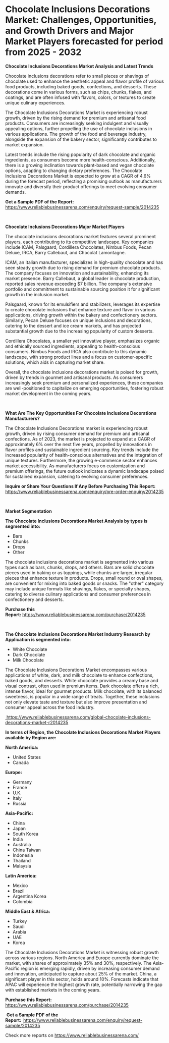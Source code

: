 <p><h1>Chocolate Inclusions Decorations Market: Challenges, Opportunities, and Growth Drivers and Major Market Players forecasted for period from 2025 - 2032</h1></p><p><strong>Chocolate Inclusions Decorations Market Analysis and Latest Trends</strong></p>
<p><p>Chocolate inclusions decorations refer to small pieces or shavings of chocolate used to enhance the aesthetic appeal and flavor profile of various food products, including baked goods, confections, and desserts. These decorations come in various forms, such as chips, chunks, flakes, and coatings, and are often infused with flavors, colors, or textures to create unique culinary experiences.</p><p>The Chocolate Inclusions Decorations Market is experiencing robust growth, driven by the rising demand for premium and artisanal food products. Consumers are increasingly seeking indulgent and visually appealing options, further propelling the use of chocolate inclusions in various applications. The growth of the food and beverage industry, alongside the expansion of the bakery sector, significantly contributes to market expansion.</p><p>Latest trends include the rising popularity of dark chocolate and organic ingredients, as consumers become more health-conscious. Additionally, there is a growing inclination towards plant-based and vegan chocolate options, adapting to changing dietary preferences. The Chocolate Inclusions Decorations Market is expected to grow at a CAGR of 4.6% during the forecast period, reflecting a promising outlook as manufacturers innovate and diversify their product offerings to meet evolving consumer demands.</p></p>
<p><strong>Get a Sample PDF of the Report:&nbsp;</strong> <a href="https://www.reliablebusinessarena.com/enquiry/request-sample/2014235?utm_campaign=2792&utm_medium=2&utm_source=Github&utm_content=ia&utm_term=29032025&utm_id=chocolate-inclusions-decorations">https://www.reliablebusinessarena.com/enquiry/request-sample/2014235</a></p>
<p>&nbsp;</p>
<p><strong>Chocolate Inclusions Decorations Major Market Players</strong></p>
<p><p>The chocolate inclusions decorations market features several prominent players, each contributing to its competitive landscape. Key companies include ICAM, Palsgaard, Cordillera Chocolates, Nimbus Foods, Pecan Deluxe, IRCA, Barry Callebaut, and Chocolat Lamontagne.</p><p>ICAM, an Italian manufacturer, specializes in high-quality chocolate and has seen steady growth due to rising demand for premium chocolate products. The company focuses on innovation and sustainability, enhancing its market presence. Barry Callebaut, a global leader in chocolate production, reported sales revenue exceeding $7 billion. The company's extensive portfolio and commitment to sustainable sourcing position it for significant growth in the inclusion market.</p><p>Palsgaard, known for its emulsifiers and stabilizers, leverages its expertise to create chocolate inclusions that enhance texture and flavor in various applications, driving growth within the bakery and confectionery sectors. Similarly, Pecan Deluxe focuses on unique inclusions and decorations, catering to the dessert and ice cream markets, and has projected substantial growth due to the increasing popularity of custom desserts.</p><p>Cordillera Chocolates, a smaller yet innovative player, emphasizes organic and ethically sourced ingredients, appealing to health-conscious consumers. Nimbus Foods and IRCA also contribute to this dynamic landscape, with strong product lines and a focus on customer-specific solutions, which aids in capturing market share.</p><p>Overall, the chocolate inclusions decorations market is poised for growth, driven by trends in gourmet and artisanal products. As consumers increasingly seek premium and personalized experiences, these companies are well-positioned to capitalize on emerging opportunities, fostering robust market development in the coming years.</p></p>
<p>&nbsp;</p>
<p><strong>What Are The Key Opportunities For Chocolate Inclusions Decorations Manufacturers?</strong></p>
<p><p>The Chocolate Inclusions Decorations market is experiencing robust growth, driven by rising consumer demand for premium and artisanal confections. As of 2023, the market is projected to expand at a CAGR of approximately 6% over the next five years, propelled by innovations in flavor profiles and sustainable ingredient sourcing. Key trends include the increased popularity of health-conscious alternatives and the integration of unique textures. Furthermore, the growing e-commerce sector enhances market accessibility. As manufacturers focus on customization and premium offerings, the future outlook indicates a dynamic landscape poised for sustained expansion, catering to evolving consumer preferences.</p></p>
<p><strong>Inquire or Share Your Questions If Any Before Purchasing This Report:</strong> <a href="https://www.reliablebusinessarena.com/enquiry/pre-order-enquiry/2014235?utm_campaign=2792&utm_medium=2&utm_source=Github&utm_content=ia&utm_term=29032025&utm_id=chocolate-inclusions-decorations">https://www.reliablebusinessarena.com/enquiry/pre-order-enquiry/2014235</a></p>
<p>&nbsp;</p>
<p><strong>Market Segmentation</strong></p>
<p><strong>The Chocolate Inclusions Decorations Market Analysis by types is segmented into:</strong></p>
<p><ul><li>Bars</li><li>Chunks</li><li>Drops</li><li>Other</li></ul></p>
<p><p>The chocolate inclusions decorations market is segmented into various types such as bars, chunks, drops, and others. Bars are solid chocolate pieces used in baking or as toppings, while chunks are larger, irregular pieces that enhance texture in products. Drops, small round or oval shapes, are convenient for mixing into baked goods or snacks. The "other" category may include unique formats like shavings, flakes, or specialty shapes, catering to diverse culinary applications and consumer preferences in confectionery and desserts.</p></p>
<p><strong>Purchase this Report:&nbsp;</strong><a href="https://www.reliablebusinessarena.com/purchase/2014235?utm_campaign=2792&utm_medium=2&utm_source=Github&utm_content=ia&utm_term=29032025&utm_id=chocolate-inclusions-decorations">https://www.reliablebusinessarena.com/purchase/2014235</a></p>
<p>&nbsp;</p>
<p><strong>The Chocolate Inclusions Decorations Market Industry Research by Application is segmented into:</strong></p>
<p><ul><li>White Chocolate</li><li>Dark Chocolate</li><li>Milk Chocolate</li></ul></p>
<p><p>The Chocolate Inclusions Decorations Market encompasses various applications of white, dark, and milk chocolate to enhance confections, baked goods, and desserts. White chocolate provides a creamy base and visual contrast, often used in premium items. Dark chocolate offers a rich, intense flavor, ideal for gourmet products. Milk chocolate, with its balanced sweetness, is popular in a wide range of treats. Together, these inclusions not only elevate taste and texture but also improve presentation and consumer appeal across the food industry.</p></p>
<p><a href="https://www.reliablebusinessarena.com/global-chocolate-inclusions-decorations-market-r2014235?utm_campaign=2792&utm_medium=2&utm_source=Github&utm_content=ia&utm_term=29032025&utm_id=chocolate-inclusions-decorations">&nbsp;https://www.reliablebusinessarena.com/global-chocolate-inclusions-decorations-market-r2014235</a></p>
<p><strong>In terms of Region, the Chocolate Inclusions Decorations Market Players available by Region are:</strong></p>
<p>
    <p> <strong> North America: </strong>
        <ul>
            <li>United States</li>
            <li>Canada</li>
        </ul>
        </p> 
    <p> <strong> Europe: </strong>
        <ul>
            <li>Germany</li>
            <li>France</li>
            <li>U.K.</li>
            <li>Italy</li>
            <li>Russia</li>
        </ul>
        </p> 
    <p> <strong> Asia-Pacific: </strong>
        <ul>
            <li>China</li>
            <li>Japan</li>
            <li>South Korea</li>
            <li>India</li>
            <li>Australia</li>
            <li>China Taiwan</li>
            <li>Indonesia</li>
            <li>Thailand</li>
            <li>Malaysia</li>
        </ul>
        </p> 
    <p> <strong> Latin America: </strong>
        <ul>
            <li>Mexico</li>
            <li>Brazil</li>
            <li>Argentina Korea</li>
            <li>Colombia</li>
        </ul>
        </p> 
    <p> <strong> Middle East & Africa: </strong>
        <ul>
            <li>Turkey</li>
            <li>Saudi</li>
            <li>Arabia</li>
            <li>UAE</li>
            <li>Korea</li>
        </ul>
    </p>
    </p>
<p><p>The Chocolate Inclusions Decorations Market is witnessing robust growth across various regions. North America and Europe currently dominate the market, with shares of approximately 35% and 30%, respectively. The Asia-Pacific region is emerging rapidly, driven by increasing consumer demand and innovation, anticipated to capture about 25% of the market. China, a significant player in this sector, holds around 10%. Forecasts indicate that APAC will experience the highest growth rate, potentially narrowing the gap with established markets in the coming years.</p></p>
<p><strong>Purchase this Report: </strong><a href="https://www.reliablebusinessarena.com/purchase/2014235?utm_campaign=2792&utm_medium=2&utm_source=Github&utm_content=ia&utm_term=29032025&utm_id=chocolate-inclusions-decorations">https://www.reliablebusinessarena.com/purchase/2014235</a></p>
<p>&nbsp;<strong>Get a Sample PDF of the Report:&nbsp;&nbsp;</strong><a href="https://www.reliablebusinessarena.com/enquiry/request-sample/2014235?utm_campaign=2792&utm_medium=2&utm_source=Github&utm_content=ia&utm_term=29032025&utm_id=chocolate-inclusions-decorations">https://www.reliablebusinessarena.com/enquiry/request-sample/2014235</a></p>
<p><strong></strong></p>
<p>Check more reports on <a href="https://www.reliablebusinessarena.com/?utm_campaign=2792&utm_medium=2&utm_source=Github&utm_content=ia&utm_term=29032025&utm_id=chocolate-inclusions-decorations">https://www.reliablebusinessarena.com/</a></p>